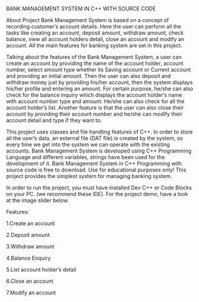 BANK MANAGEMENT SYSTEM IN C++ WITH SOURCE CODE

About Project Bank Management System is based on a concept of recording customer’s account details. Here the user can perform all the tasks like creating an account, deposit amount, withdraw amount, check balance, view all account holders detail, close an account and modify an account. All the main features for banking system are set in this project.

Talking about the features of the Bank Management System, a user can create an account by providing the name of the account holder, account number, select amount type whether its Saving account or Current account and providing an initial amount. Then the user can also deposit and withdraw money just by providing his/her account, then the system displays his/her profile and entering an amount. For certain purpose, he/she can also check for the balance inquiry which displays the account holder’s name with account number type and amount. He/she can also check for all the account holder’s list. Another feature is that the user can also close their account by providing their account number and he/she can modify their account detail and type if they want to.

This project uses classes and file handling features of C++. In order to store all the user’s data, an external file (DAT file) is created by the system, so every time we get into the system we can operate with the existing accounts. Bank Management System is developed using C++ Programming Language and different variables, strings have been used for the development of it. Bank Management System in C++ Programming with source code is free to download. Use for educational purposes only! This project provides the simplest system for managing banking system.

In order to run the project, you must have installed Dev C++ or Code Blocks on your PC. (we recommend these IDE). For the project demo, have a look at the image slider below.

Features:

1.Create an account 

2.Deposit amount

3.Withdraw amount

4.Balance Enquiry

5.List account holder’s detail

6.Close an account

7.Modify an account
